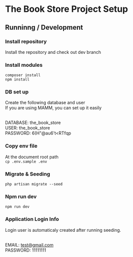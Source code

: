 # The Book Store Project Setup

## Runninng / Development

### Install repository
Install the repository and check out dev branch

### Install modules
```composer install```<br>
```npm install```

### DB set up
Create the following database and user<br>
If you are using MAMM, you can set up it easily<br><br>

DATABASE: the_book_store<br>
USER: the_book_store<br>
PASSWORD: 6(H"@au6't<RTfqp<br>

### Copy env file
At the document root path<br>
```cp .env.sample .env```

### Migrate & Seeding
```php artisan migrate --seed```

### Npm run dev
```npm run dev```

### Application Login Info
Login user is automaticaly created after running seeding.<br><br>

EMAIL: test@gmail.com<br>
PASSWORD: 11111111
